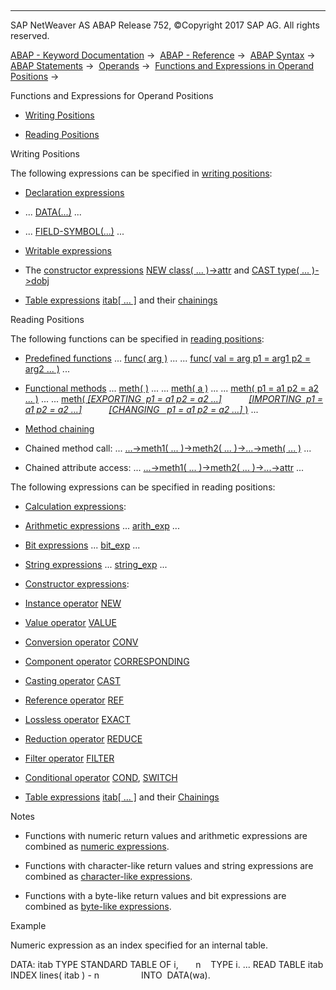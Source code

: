   

* * *

SAP NetWeaver AS ABAP Release 752, ©Copyright 2017 SAP AG. All rights reserved.

[ABAP - Keyword Documentation](javascript:call_link\('abenabap.htm'\)) →  [ABAP - Reference](javascript:call_link\('abenabap_reference.htm'\)) →  [ABAP Syntax](javascript:call_link\('abenabap_syntax.htm'\)) →  [ABAP Statements](javascript:call_link\('abenabap_statements.htm'\)) →  [Operands](javascript:call_link\('abenoperands.htm'\)) →  [Functions and Expressions in Operand Positions](javascript:call_link\('abenoperands_expressions.htm'\)) → 

Functions and Expressions for Operand Positions

-   [Writing Positions](#@@ITOC@@ABENFUNCTIONS_EXPRESSIONS_1)

-   [Reading Positions](#@@ITOC@@ABENFUNCTIONS_EXPRESSIONS_2)

Writing Positions

The following expressions can be specified in [writing positions](javascript:call_link\('abenwriting_position_glosry.htm'\) "Glossary Entry"):

-   [Declaration expressions](javascript:call_link\('abendeclaration_expression_glosry.htm'\) "Glossary Entry")

-   ... [DATA(...)](javascript:call_link\('abendata_inline.htm'\)) ...

-   ... [FIELD-SYMBOL(...)](javascript:call_link\('abenfield-symbol_inline.htm'\)) ...

-   [Writable expressions](javascript:call_link\('abenwritable_expression_glosry.htm'\) "Glossary Entry")

-   The [constructor expressions](javascript:call_link\('abenconstructor_expression_glosry.htm'\) "Glossary Entry") [NEW class( ... )->attr](javascript:call_link\('abennew_constructor_params_class.htm'\)) and [CAST type( ... )->dobj](javascript:call_link\('abenconstructor_expression_cast.htm'\))

-   [Table expressions](javascript:call_link\('abentable_expression_glosry.htm'\) "Glossary Entry") [itab\[ ... \]](javascript:call_link\('abentable_expressions.htm'\)) and their [chainings](javascript:call_link\('abentable_exp_chaining.htm'\))

Reading Positions

The following functions can be specified in [reading positions](javascript:call_link\('abenreading_position_glosry.htm'\) "Glossary Entry"):

-   [Predefined functions](javascript:call_link\('abenpredefined_function_glosry.htm'\) "Glossary Entry")
    ... [func( arg )](javascript:call_link\('abenbuilt_in_functions_syntax.htm'\)) ...
    ... [func( val = arg p1 = arg1 p2 = arg2 ... )](javascript:call_link\('abenbuilt_in_functions_syntax.htm'\)) ...
    

-   [Functional methods](javascript:call_link\('abenfunctional_method_glosry.htm'\) "Glossary Entry")
    ... [meth( )](javascript:call_link\('abapcall_method_functional.htm'\)) ...
    ... [meth( a )](javascript:call_link\('abapcall_method_functional.htm'\)) ...
    ... [meth( p1 = a1 p2 = a2 ... )](javascript:call_link\('abapcall_method_functional.htm'\)) ...
    ... [meth( *\[*EXPORTING  p1 = a1 p2 = a2 ...*\]*](javascript:call_link\('abapcall_method_functional.htm'\))
              [*\[*IMPORTING  p1 = a1 p2 = a2 ...*\]*](javascript:call_link\('abapcall_method_functional.htm'\))
              [*\[*CHANGING   p1 = a1 p2 = a2 ...*\]* )](javascript:call_link\('abapcall_method_functional.htm'\)) ...
    

-   [Method chaining](javascript:call_link\('abenmethod_chaining_glosry.htm'\) "Glossary Entry")
    

-   Chained method call:
    ... [...->meth1( ... )->meth2( ... )->...->meth( ... )](javascript:call_link\('abapcall_method_static_chain.htm'\)) ...
    

-   Chained attribute access:
    ... [...->meth1( ... )->meth2( ... )->...->attr](javascript:call_link\('abapcall_method_static_chain.htm'\)) ...

The following expressions can be specified in reading positions:

-   [Calculation expressions](javascript:call_link\('abencalculation_expression_glosry.htm'\) "Glossary Entry"):

-   [Arithmetic expressions](javascript:call_link\('abenarithmetic_expression_glosry.htm'\) "Glossary Entry")
    ... [arith\_exp](javascript:call_link\('abapcompute_arith.htm'\)) ...
    

-   [Bit expressions](javascript:call_link\('abenarithmetic_expression_glosry.htm'\) "Glossary Entry")
    ... [bit\_exp](javascript:call_link\('abapcompute_bit.htm'\)) ...
    

-   [String expressions](javascript:call_link\('abenstring_expression_glosry.htm'\) "Glossary Entry")
    ... [string\_exp](javascript:call_link\('abapcompute_string.htm'\)) ...

-   [Constructor expressions](javascript:call_link\('abenconstructor_expression_glosry.htm'\) "Glossary Entry"):

-   [Instance operator](javascript:call_link\('abeninstance_operator_glosry.htm'\) "Glossary Entry")
    [NEW](javascript:call_link\('abenconstructor_expression_new.htm'\))
    

-   [Value operator](javascript:call_link\('abenvalue_operator_glosry.htm'\) "Glossary Entry")
    [VALUE](javascript:call_link\('abenconstructor_expression_value.htm'\))
    

-   [Conversion operator](javascript:call_link\('abenconversion_operator_glosry.htm'\) "Glossary Entry")
    [CONV](javascript:call_link\('abenconstructor_expression_conv.htm'\))
    

-   [Component operator](javascript:call_link\('abencorresponding_operator_glosry.htm'\) "Glossary Entry")
    [CORRESPONDING](javascript:call_link\('abenconstructor_expr_corresponding.htm'\))
    

-   [Casting operator](javascript:call_link\('abeninstance_operator_glosry.htm'\) "Glossary Entry")
    [CAST](javascript:call_link\('abenconstructor_expression_cast.htm'\))
    

-   [Reference operator](javascript:call_link\('abenreference_operator_glosry.htm'\) "Glossary Entry")
    [REF](javascript:call_link\('abenconstructor_expression_ref.htm'\))
    

-   [Lossless operator](javascript:call_link\('abenlossless_operator_glosry.htm'\) "Glossary Entry")
    [EXACT](javascript:call_link\('abenconstructor_expression_exact.htm'\))
    

-   [Reduction operator](javascript:call_link\('abenreduce_operator_glosry.htm'\) "Glossary Entry")
    [REDUCE](javascript:call_link\('abenconstructor_expression_reduce.htm'\))
    

-   [Filter operator](javascript:call_link\('abenfilter_operator_glosry.htm'\) "Glossary Entry")
    [FILTER](javascript:call_link\('abenconstructor_expression_filter.htm'\))
    

-   [Conditional operator](javascript:call_link\('abenconversion_operator_glosry.htm'\) "Glossary Entry")
    [COND](javascript:call_link\('abenconditional_expression_cond.htm'\)), [SWITCH](javascript:call_link\('abenconditional_expression_switch.htm'\))

-   [Table expressions](javascript:call_link\('abentable_expression_glosry.htm'\) "Glossary Entry") [itab\[ ... \]](javascript:call_link\('abentable_expressions.htm'\)) and their [Chainings](javascript:call_link\('abentable_exp_chaining.htm'\))

Notes

-   Functions with numeric return values and arithmetic expressions are combined as [numeric expressions](javascript:call_link\('abennumerical_expression_glosry.htm'\) "Glossary Entry").

-   Functions with character-like return values and string expressions are combined as [character-like expressions](javascript:call_link\('abencharlike_expression_glosry.htm'\) "Glossary Entry").

-   Functions with a byte-like return values and bit expressions are combined as [byte-like expressions](javascript:call_link\('abenbyte_like_expression_glosry.htm'\) "Glossary Entry").

Example

Numeric expression as an index specified for an internal table.

DATA: itab TYPE STANDARD TABLE OF i,
      n    TYPE i.
...
READ TABLE itab INDEX lines( itab ) - n
                INTO  DATA(wa).